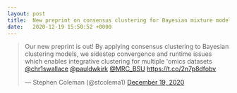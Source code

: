 ```yaml
---
layout: post
title:  New preprint on consensus clustering for Bayesian mixture models
date:   2020-12-19 15:50:52 +0000
---
```

<blockquote class="twitter-tweet"><p lang="en" dir="ltr">Our new preprint is out! By applying consensus clustering to Bayesian clustering models, we sidestep convergence and runtime issues which enables integrative clustering for multiple &#39;omics datasets <a href="https://twitter.com/chr1swallace?ref_src=twsrc%5Etfw">@chr1swallace</a> <a href="https://twitter.com/pauldwkirk?ref_src=twsrc%5Etfw">@pauldwkirk</a> <a href="https://twitter.com/MRC_BSU?ref_src=twsrc%5Etfw">@MRC_BSU</a> <a href="https://t.co/2n7p8dfobv">https://t.co/2n7p8dfobv</a></p>&mdash; Stephen Coleman (@stcolema1) <a href="https://twitter.com/stcolema1/status/1340246108350627841?ref_src=twsrc%5Etfw">December 19, 2020</a></blockquote> <script async src="https://platform.twitter.com/widgets.js" charset="utf-8"></script> 

